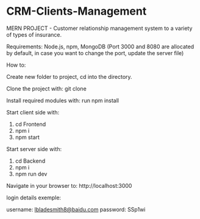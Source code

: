 # CRM-Clients-Management
MERN PROJECT - Customer relationship management system to a variety of types of insurance.

Requirements: Node.js, npm, MongoDB (Port 3000 and 8080 are allocated by default, in case you want to change the port, update the server file)

How to:

Create new folder to project, cd into the directory.

Clone the project with: git clone

Install required modules with: run npm install

Start client side with: 
1. cd Frontend 
2. npm i 
3. npm start 

Start server side with: 
1. cd Backend
2. npm i 
3. npm run dev
 
Navigate in your browser to: http://localhost:3000

login details exemple:

username: lbladesmith8@baidu.com
password: SSp1wi
